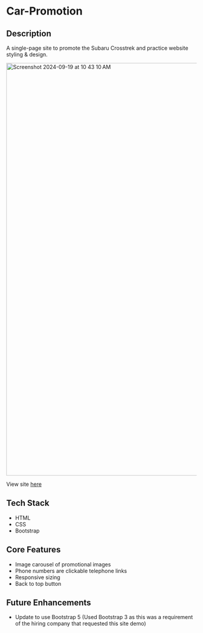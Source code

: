 # Car-Promotion

## Description
A single-page site to promote the Subaru Crosstrek and practice website styling & design.

<img width="1090" alt="Screenshot 2024-09-19 at 10 43 10 AM" src="https://github.com/user-attachments/assets/46c77458-b1d3-43a6-8304-a5b78430f11d">

View site [here](https://main--car-promotion.netlify.app/)

## Tech Stack
* HTML
* CSS
* Bootstrap

## Core Features
* Image carousel of promotional images
* Phone numbers are clickable telephone links
* Responsive sizing
* Back to top button

## Future Enhancements 
* Update to use Bootstrap 5 (Used Bootstrap 3 as this was a requirement of the hiring company that requested this site demo)
